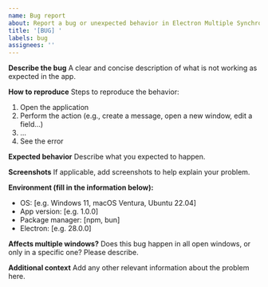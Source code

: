 ```yaml
---
name: Bug report
about: Report a bug or unexpected behavior in Electron Multiple Synchronized Windows
title: '[BUG] '
labels: bug
assignees: ''
---
```


**Describe the bug**
A clear and concise description of what is not working as expected in the app.

**How to reproduce**
Steps to reproduce the behavior:

1. Open the application
2. Perform the action (e.g., create a message, open a new window, edit a field...)
3. ...
4. See the error

**Expected behavior**
Describe what you expected to happen.

**Screenshots**
If applicable, add screenshots to help explain your problem.

**Environment (fill in the information below):**

- OS: [e.g. Windows 11, macOS Ventura, Ubuntu 22.04]
- App version: [e.g. 1.0.0]
- Package manager: [npm, bun]
- Electron: [e.g. 28.0.0]

**Affects multiple windows?**
Does this bug happen in all open windows, or only in a specific one? Please describe.

**Additional context**
Add any other relevant information about the problem here.
